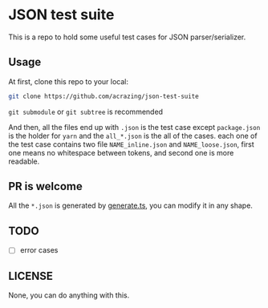 # JSON test suite

This is a repo to hold some useful test cases for JSON parser/serializer.

## Usage

At first, clone this repo to your local:

```bash
git clone https://github.com/acrazing/json-test-suite
```

`git submodule` or `git subtree` is recommended

And then, all the files end up with `.json` is the test case except `package.json` is the
holder for `yarn` and the `all_*.json` is the all of the cases. each one of the test case
contains two file `NAME_inline.json` and `NAME_loose.json`, first one means no whitespace
between tokens, and second one is more readable.

## PR is welcome

All the `*.json` is generated by [generate.ts](./generate.ts), you can modify it in any shape.

## TODO

- [ ] error cases

## LICENSE

None, you can do anything with this.